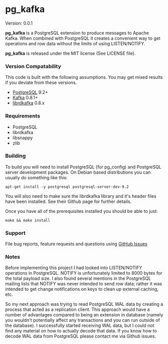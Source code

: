 # pg_kafka

Version: 0.0.1

**pg_kafka** is a PostgreSQL extension to produce messages to Apache Kafka. When combined with PostgreSQL it 
creates a convenient way to get operations and row data without the limits of using LISTEN/NOTIFY.

**pg_kafka** is released under the MIT license (See LICENSE file).

### Version Compatability
This code is built with the following assumptions.  You may get mixed results if you deviate from these versions.

* [PostgreSQL](http://www.postgresql.org) 9.2+
* [Kafka](http://kafka.apache.org) 0.8.1+
* [librdkafka](https://github.com/edenhill/librdkafka) 0.8.x

### Requirements
* PostgreSQL
* librdkafka
* libsnappy
* zlib

### Building

To build you will need to install PostgreSQL (for pg_config) and PostgreSQL server development packages. On Debian 
based distributions you can usually do something like this:

    apt-get install -y postgresql postgresql-server-dev-9.2
    
You will also need to make sure the librdkafka library and it's header files have been installed. See their Github 
page for further details.

Once you have all of the prerequisites installed you should be able to just:

    make && make install
    
### Support

File bug reports, feature requests and questions using
[GitHub Issues](https://github.com/xstevens/pg_kafka/issues)

### Notes

Before implementing this project I had looked into LISTEN/NOTIFY operations in PostgreSQL. NOTIFY is unfortunately limited 
to 8000 bytes for the total payload size. I also found several mentions in the PostgreSQL mailing lists that NOTIFY was 
never intended to send row data; rather it was intended to get change notifications on keys to clean up external caching, etc. 

So my next approach was trying to read PostgreSQL WAL data by creating a process that acted as a replication 
client. This approach would have a number of advantages compared to being an extension in database (namely you wouldn't 
potentially affect any transactions and you can run outside of the database). I successfully started receiving WAL data, 
but I could not find any material on how to actually decode that data. If you know how to decode WAL data from PostgreSQL 
please contact me via Github issues.
